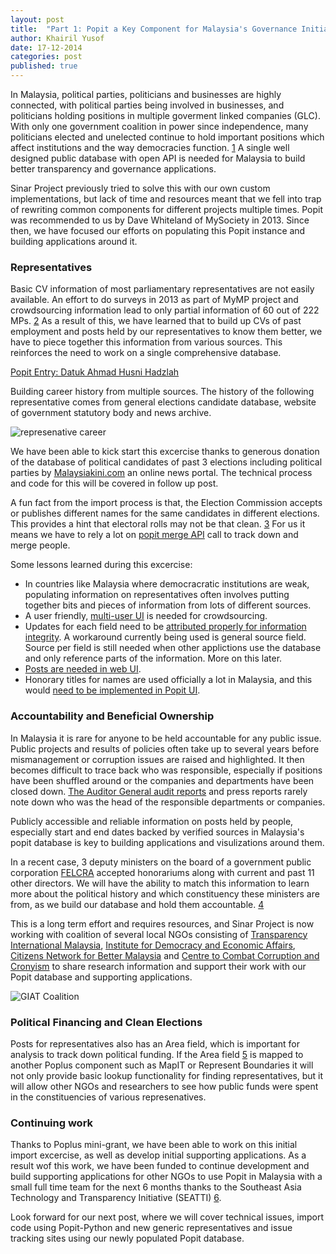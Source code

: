```yaml
---
layout: post
title:  "Part 1: Popit a Key Component for Malaysia's Governance Initiatives"
author: Khairil Yusof
date: 17-12-2014
categories: post
published: true 
---
```


In Malaysia, political parties, politicians and businesses are highly
connected, with political parties being involved in businesses, and
politicians holding positions in multiple goverment linked companies
(GLC). With only one government coalition in power since independence,
many politicians elected and unelected continue to hold important
positions which affect institutions and the way democracies
function. [1] A single well designed public database with open API is 
needed for Malaysia to build better transparency and governance
applications.

Sinar Project previously tried to solve this with our own custom
implementations, but lack of time and resources meant that we fell into
trap of rewriting common components for different projects multiple
times. Popit was recommended to us by Dave Whiteland of MySociety in
2013. Since then, we have focused our efforts on populating this Popit
instance and building applications around it.

### Representatives

Basic CV information of most parliamentary representatives are not
easily available. An effort to do surveys in 2013 as part of MyMP
project and crowdsourcing information lead to only partial information
of 60 out of 222 MPs. [2] As a result of this, we have learned that to
build up CVs of past employment and posts held by our representatives to
know them better, we have to piece together this information from
various sources.  This reinforces the need to work on a single
comprehensive database.

[Popit Entry: Datuk Ahmad Husni Hadzlah](https://sinar-malaysia.popit.mysociety.org/persons/545e44b75222837c2c058d60)

Building career history from multiple sources. The history of the
following representative comes from general elections candidate
database, website of government statutory body and news archive.



![represenative career](http://sinarproject.org/projects/Datuk%20Ahmad%20Husni%20Hanadzlah.png/image_large)

We have been able to kick start this excercise thanks to generous
donation of the database of political candidates of past 3 elections
including political parties by
[Malaysiakini.com](http://malaysiakini.com) an online news portal.
The technical process and code for this will be covered in follow up
post. 

A fun fact from the import process is that, the Election Commission
accepts or publishes different names for the same candidates in
different elections. This provides a hint that electoral rolls may not
be that clean. [3] For us it means we have to rely a lot on [popit merge
API](http://popit.poplus.org/docs/api/merging)
call to track down and merge people.

Some lessons learned during this excercise:

- In countries like Malaysia where democracratic institutions are
  weak, populating information on representatives often involves
  putting together bits and pieces of information from lots of
  different sources.
- A user friendly, [multi-user UI](https://github.com/mysociety/popit/issues/425) is needed for crowdsourcing.
- Updates for each field need to be [attributed properly for information integrity](https://github.com/mysociety/popit/issues/26).
  A workaround currently being used is general source field. Source per field
  is still needed when other applictions use the database and only
  reference parts of the information. More on this later.
- [Posts are needed in web UI](https://github.com/mysociety/popit/issues/685).
- Honorary titles for names are used officially a lot in Malaysia, and this would
  [need to be implemented in Popit UI](https://github.com/mysociety/popit/issues/480).

### Accountability and Beneficial Ownership

In Malaysia it is rare for anyone to be held accountable for any public
issue. Public projects and results of policies often take up to several
years before mismanagement or corruption issues are raised and
highlighted. It then becomes difficult to trace back who was
responsible, especially if positions have been shuffled around or the
companies and departments have been closed down. [The Auditor General
audit
reports](https://www.audit.gov.my/index.php?option=com_content&view=category&id=81&Itemid=299&lang=en)
and press reports rarely note down who was the head of the responsible
departments or companies.

Publicly accessible and reliable information on posts held by people,
especially start and end dates backed by verified sources in Malaysia's
popit database is key to building applications and visulizations around
them.

In a recent case, 3 deputy ministers on the board of a government public
corporation
[FELCRA](https://sinar-malaysia.popit.mysociety.org/organizations/5493bf893f1cf3f644158dc8)
accepted honorariums along with current and past 11 other directors.
We will have the ability to match this information to learn more about
the political history and which constituency these ministers are from, as
we build our database and hold them accountable. [4]

This is a long term effort and requires resources, and Sinar Project is
now working with coalition of several local NGOs consisting of
[Transparency International Malaysia](http://transparency.org.my), [Institute for Democracy and
Economic Affairs](http://ideas.org.my), [Citizens Network for Better
Malaysia](http://citizensnetworkmy.wix.com/home) and [Centre to
Combat Corruption and Cronyism](http://www.c4center.org) to share research information and support
their work with our Popit database and supporting applications.

![GIAT Coalition](https://farm8.staticflickr.com/7560/15427502903_a06ac8d8b3_z.jpg)

### Political Financing and Clean Elections

Posts for representatives also has an Area field, which is important for
analysis to track down political funding. If the Area field [5] is
mapped to another Poplus component such as MapIT or Represent Boundaries
it will not only provide basic lookup functionality for finding
representatives, but it will allow other NGOs and researchers to see how
public funds were spent in the constituencies of various represenatives.

### Continuing work

Thanks to Poplus mini-grant, we have been able to work on this initial import
excercise, as well as develop initial supporting applications. As a
result wof this work, we have been funded to continue development and
build supporting applications for other NGOs to use Popit in Malaysia
with a small full time team for the next 6 months thanks to the  Southeast Asia Technology and
Transparency Initiative (SEATTI) [6].

Look forward for our next post, where we will cover technical issues,
import code using Popit-Python and new generic representatives and issue
tracking sites using our newly populated Popit database.

[1]: http://transparency.org.my/media-and-publications/reforming-political-financing-publication "Reforming Political Financing, Transparency International Malaysia"
[2]: http://www.loyarburok.com/tag/mymp "MyMP"
[3]: http://www.bersih.org/bersih-2-0-sabahans-vote-devalued-by-dirty-electoral-roll-issue-must-go-to-court "Bersih 2.0: Sabahan's vote devalued by dirty electoral roll"
[4]: https://sinar-malaysia.popit.mysociety.org/persons/545e47b85222837c2c0594e2
[5]: http://www.popoloproject.com/specs/area.html "Popolo Area"
[6]: http://www.seatti.org/ "SEATTI"
